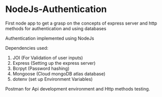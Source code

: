 # NodeJs-Authentication
First node app to get a grasp on the concepts of express server and http methods for authentication and using databases

Authentication implemented using NodeJs

Dependencies used:
1. JOI (For Validation of user inputs)
2. Express (Setting up the express server)
3. Bcrpyt (Password hashing) 
4. Mongoose (Cloud mongoDB atlas database)
5. dotenv (set up Environment Variables)

Postman for Api development environment and Http methods testing.

